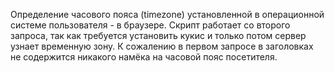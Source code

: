 Определение часового пояса (timezone) установленной в операционной системе пользователя - в браузере.
Скрипт работает со второго запроса, так как требуется установить кукис и только потом сервер узнает временную зону. К сожалению в первом запросе в заголовках не содержится никакого намёка на часовой пояс посетителя.
